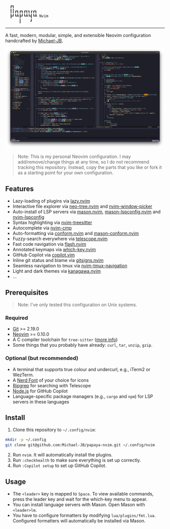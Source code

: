 ```
  ┏┓               
  ┃┃┏┓┏┓┏┓┓┏┏┓     
  ┣┛┗┻┣┛┗┻┗┫┗┻ Nvim
      ┃    ┛       
```

---

A fast, modern, modular, simple, and extensible Neovim configuration handcrafted by
[Michael-JB](https://github.com/Michael-JB).

![Screenshot](screenshot.png)

> Note: This is my personal Neovim configuration. I may add/remove/change things at any
time, so I do not recommend tracking this repository. Instead, copy the parts that you like or 
fork it as a starting point for your own configuration.

## Features

- Lazy-loading of plugins via [lazy.nvim](https://github.com/folke/lazy.nvim)
- Interactive file explorer via [neo-tree.nvim](https://github.com/nvim-neo-tree/neo-tree.nvim) and
[nvim-window-picker](https://github.com/s1n7ax/nvim-window-picker)
- Auto-install of LSP servers via [mason.nvim](https://github.com/williamboman/mason.nvim),
[mason-lspconfig.nvim](https://github.com/williamboman/mason-lspconfig.nvim) and
[nvim-lspconfig](https://github.com/neovim/nvim-lspconfig)
- Syntax highlighting via [nvim-treesitter](https://github.com/nvim-treesitter/nvim-treesitter)
- Autocomplete via [nvim-cmp](https://github.com/hrsh7th/nvim-cmp)
- Auto-formatting via [conform.nvim](https://github.com/stevearc/conform.nvim) and
[mason-conform.nvim](https://github.com/zapling/mason-conform.nvim)
- Fuzzy-search everywhere via [telescope.nvim](https://github.com/nvim-telescope/telescope.nvim)
- Fast code navigation via [flash.nvim](https://github.com/folke/flash.nvim)
- Annotated keymaps via [which-key.nvim](https://github.com/folke/which-key.nvim)
- GitHub Copilot via [copilot.vim](https://github.com/github/copilot.vim)
- Inline git status and blame via [gitsigns.nvim](https://github.com/lewis6991/gitsigns.nvim)
- Seamless navigation to tmux via
[nvim-tmux-navigation](https://github.com/alexghergh/nvim-tmux-navigation)
- Light and dark themes via [kanagawa.nvim](https://github.com/rebelot/kanagawa.nvim)
- ...

## Prerequisites

> Note: I've only tested this configuration on Unix systems.

### Required
- [Git](https://git-scm.com/) >= 2.19.0
- [Neovim](https://neovim.io/) >= 0.10.0
- A C compiler toolchain for `tree-sitter`
([more info](https://github.com/nvim-treesitter/nvim-treesitter#requirements))
- Some things that you probably have already: `curl`, `tar`, `unzip`, `gzip`.

### Optional (but recommended)
- A terminal that supports true colour and undercurl, e.g., iTerm2 or WezTerm.
- A [Nerd Font](https://www.nerdfonts.com/) of your choice for icons
- [Ripgrep](https://github.com/BurntSushi/ripgrep) for searching with Telescope
- [Node.js](https://nodejs.org/) for GitHub Copilot
- Language-specific package managers (e.g., `cargo` and `npm`) for LSP servers in these languages

## Install

1. Clone this repository to `~/.config/nvim`:
```sh
mkdir -p ~/.config
git clone git@github.com:Michael-JB/papaya-nvim.git ~/.config/nvim
```
2. Run `nvim`. It will automatically install the plugins.
3. Run `:checkhealth` to make sure everything is set up correctly.
4. Run `:Copilot setup` to set up GitHub Copilot.

## Usage

- The `<leader>` key is mapped to `Space`. To view available commands, press
  the leader key and wait for the which-key menu to appear.
- You can install language servers with Mason. Open Mason with `<leader>lm`.
- You have to configure formatters by modifying `lua/plugins/fmt.lua`.
  Configured formatters will automatically be installed via Mason.
